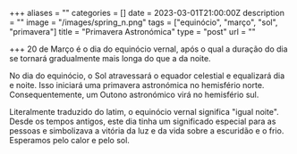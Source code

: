 +++
aliases = ""
categories = []
date = 2023-03-01T21:00:00Z
description = ""
image = "/images/spring_n.png"
tags = ["equinócio", "março", "sol", "primavera"]
title = "Primavera Astronómica"
type = "post"
url = ""

+++
20 de Março é o dia do equinócio vernal, após o qual a duração do dia se tornará gradualmente mais longa do que a da noite.

No dia do equinócio, o Sol atravessará o equador celestial e equalizará dia e noite. Isso iniciará uma primavera astronómica no hemisfério norte. Consequentemente, um Outono astronómico virá no hemisfério sul.

Literalmente traduzido do latim, o equinócio vernal significa "igual noite". Desde os tempos antigos, este dia tinha um significado especial para as pessoas e simbolizava a vitória da luz e da vida sobre a escuridão e o frio. Esperamos pelo calor e pelo sol.